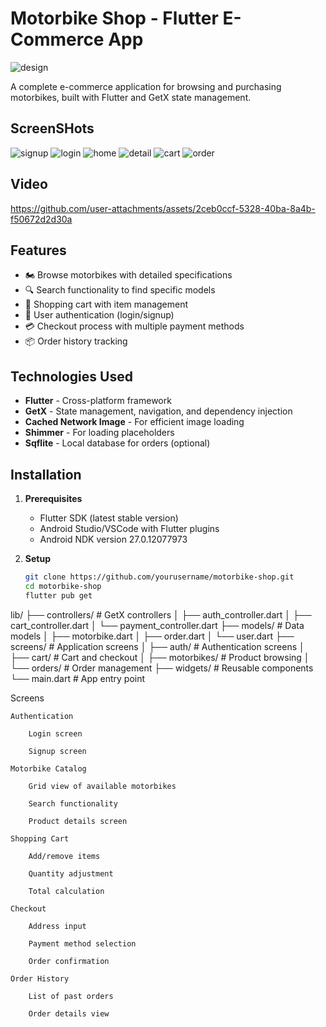 # Motorbike Shop - Flutter E-Commerce App
![design](https://github.com/user-attachments/assets/90ac7c96-8ec9-4696-88bb-5b94053e354a)

A complete e-commerce application for browsing and purchasing motorbikes, built with Flutter and GetX state management.

## ScreenSHots

![signup](https://github.com/user-attachments/assets/ea6f9fbc-edba-4a2c-ac66-3ba3b98342e1)
![login](https://github.com/user-attachments/assets/2b7dd317-3da9-480f-8779-6ce16ddf739f)
![home](https://github.com/user-attachments/assets/ea2f5932-4e6f-4188-9e75-e9758d3b1852)
![detail](https://github.com/user-attachments/assets/727710d8-0e95-4fb3-8fa4-f107be7baba3)
![cart](https://github.com/user-attachments/assets/286df1b2-9d77-4845-9722-6fe7551e09de)
![order](https://github.com/user-attachments/assets/b184a76a-f137-4f94-ad72-4fac3dce6fd1)

## Video
https://github.com/user-attachments/assets/2ceb0ccf-5328-40ba-8a4b-f50672d2d30a

## Features

- 🏍️ Browse motorbikes with detailed specifications
- 🔍 Search functionality to find specific models
- 🛒 Shopping cart with item management
- 🔐 User authentication (login/signup)
- 💳 Checkout process with multiple payment methods
- 📦 Order history tracking

## Technologies Used

- **Flutter** - Cross-platform framework
- **GetX** - State management, navigation, and dependency injection
- **Cached Network Image** - For efficient image loading
- **Shimmer** - For loading placeholders
- **Sqflite** - Local database for orders (optional)

## Installation

1. **Prerequisites**
   - Flutter SDK (latest stable version)
   - Android Studio/VSCode with Flutter plugins
   - Android NDK version 27.0.12077973

2. **Setup**
   ```bash
   git clone https://github.com/yourusername/motorbike-shop.git
   cd motorbike-shop
   flutter pub get


lib/
├── controllers/          # GetX controllers
│   ├── auth_controller.dart
│   ├── cart_controller.dart
│   └── payment_controller.dart
├── models/              # Data models
│   ├── motorbike.dart
│   ├── order.dart
│   └── user.dart
├── screens/             # Application screens
│   ├── auth/            # Authentication screens
│   ├── cart/            # Cart and checkout
│   ├── motorbikes/      # Product browsing
│   └── orders/          # Order management
├── widgets/             # Reusable components
└── main.dart            # App entry point

Screens

    Authentication

        Login screen

        Signup screen

    Motorbike Catalog

        Grid view of available motorbikes

        Search functionality

        Product details screen

    Shopping Cart

        Add/remove items

        Quantity adjustment

        Total calculation

    Checkout

        Address input

        Payment method selection

        Order confirmation

    Order History

        List of past orders

        Order details view

